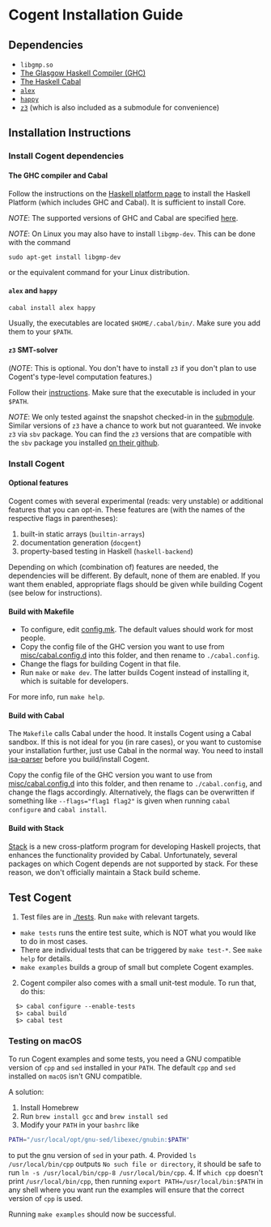 # Cogent Installation Guide

## Dependencies

* `libgmp.so`
* [The Glasgow Haskell Compiler (GHC)](https://www.haskell.org/)
* [The Haskell Cabal](https://www.haskell.org/cabal/)
* [`alex`](https://www.haskell.org/alex/)
* [`happy`](https://www.haskell.org/happy/)
* [`z3`](https://github.com/Z3Prover/z3) (which is also included as a submodule for convenience)


## Installation Instructions

### Install Cogent dependencies

#### The GHC compiler and Cabal

Follow the instructions on the [Haskell platform page](https://www.haskell.org/platform/) to install the Haskell Platform (which includes GHC and Cabal). It is sufficient to install Core.

_NOTE_: The supported versions of GHC and Cabal are specified [here](./cogent.cabal).

_NOTE_: On Linux you may also have to install `libgmp-dev`. This can be done with the command
```
sudo apt-get install libgmp-dev
```
or the equivalent command for your Linux distribution.

#### `alex` and `happy`
```
cabal install alex happy
```
Usually, the executables are located `$HOME/.cabal/bin/`. Make sure you add them to your `$PATH`.

#### `z3` SMT-solver

(_NOTE_: This is optional. You don't have to install `z3` if you don't plan to use Cogent's type-level computation features.)

Follow their [instructions](../z3/README.md). Make sure that the executable is included in your `$PATH`.

_NOTE_: We only tested against the snapshot checked-in in the [submodule](../z3). Similar versions of `z3`
have a chance to work but not guaranteed. We invoke `z3` via `sbv` package. You can find the `z3` versions that
are compatible with the `sbv` package you installed [on their github](https://github.com/LeventErkok/sbv/blob/master/SMTSolverVersions.md).


### Install Cogent

#### Optional features
Cogent comes with several experimental (reads: very unstable) or additional features that you can
opt-in. These features are (with the names of the respective flags in parentheses):
1. built-in static arrays (`builtin-arrays`)
2. documentation generation (`docgent`)
3. property-based testing in Haskell (`haskell-backend`)

Depending on which (combination of) features are needed, the dependencies will be different. By
default, none of them are enabled. If you want them enabled, appropriate flags should be given
while building Cogent (see below for instructions).


#### Build with Makefile

* To configure, edit [config.mk](../config.mk). The default values should work for most people.
* Copy the config file of the GHC version you want to use from [misc/cabal.config.d](./misc/cabal.config.d/)
into this folder, and then rename to `./cabal.config`.
* Change the flags for building Cogent in that file.
* Run `make` or `make dev`. The latter builds Cogent instead of installing it, which is
suitable for developers.

For more info, run `make help`.

#### Build with Cabal

The `Makefile` calls Cabal under the hood. It installs Cogent using a Cabal sandbox. If this
is not ideal for you (in rare cases), or you want to customise your installation further,
just use Cabal in the normal way. You need to install [isa-parser](../isa-parser) before you
build/install Cogent.

Copy the config file of the GHC version you want to use from [misc/cabal.config.d](./misc/cabal.config.d/)
into this folder, and then rename to `./cabal.config`, and change the flags accordingly.
Alternatively, the flags can be overwritten if something like `--flags="flag1 flag2"` is given when
running `cabal configure` and `cabal install`.

#### Build with Stack

[Stack](https://github.com/commercialhaskell/stack) is a new cross-platform
program for developing Haskell projects, that enhances the functionality
provided by Cabal. Unfortunately, several packages on which Cogent
depends are not supported by stack. For these reason, we don't officially
maintain a Stack build scheme.


## Test Cogent

1. Test files are in [./tests](./tests). Run `make` with relevant targets.

* `make tests` runs the entire test suite, which is NOT what you would like to do in most cases.
* There are individual tests that can be triggered by `make test-*`. See `make help` for details.
* `make examples` builds a group of small but complete Cogent examples.


2. Cogent compiler also comes with a small unit-test module. To run that, do this:
```
  $> cabal configure --enable-tests
  $> cabal build
  $> cabal test
```

### Testing on macOS
To run Cogent examples and some tests, you need a GNU compatible version of `cpp` and `sed` installed in your `PATH`. The default `cpp` and `sed` installed on `macOS` isn't GNU compatible.

A solution:
1. Install Homebrew
2. Run `brew install gcc` and `brew install sed`
3. Modify your `PATH` in your `bashrc` like
```sh
PATH="/usr/local/opt/gnu-sed/libexec/gnubin:$PATH"
```
to put the gnu version of `sed` in your path.
4. Provided `ls /usr/local/bin/cpp` outputs `No such file or directory`, it should be safe to run `ln -s /usr/local/bin/cpp-8 /usr/local/bin/cpp`.
4. If `which cpp` doesn't print `/usr/local/bin/cpp`, then running `export PATH=/usr/local/bin:$PATH` in any shell where you want run the examples will ensure that the correct version of `cpp` is used.

Running `make examples` should now be successful.

